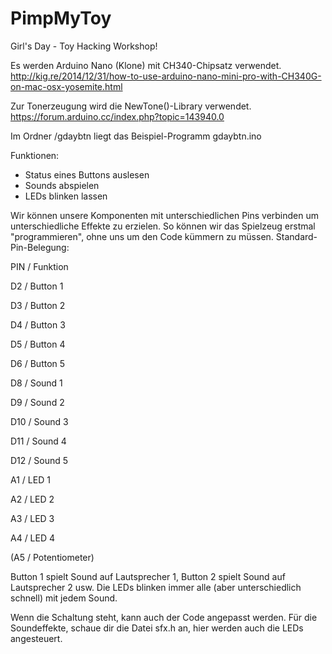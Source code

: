 # PimpMyToy
Girl's Day - Toy Hacking Workshop!

Es werden Arduino Nano (Klone) mit CH340-Chipsatz verwendet. 
http://kig.re/2014/12/31/how-to-use-arduino-nano-mini-pro-with-CH340G-on-mac-osx-yosemite.html

Zur Tonerzeugung wird die NewTone()-Library verwendet.
https://forum.arduino.cc/index.php?topic=143940.0

Im Ordner /gdaybtn liegt das Beispiel-Programm gdaybtn.ino

  Funktionen:
  - Status eines Buttons auslesen
  - Sounds abspielen
  - LEDs blinken lassen
  
  Wir können unsere Komponenten mit unterschiedlichen Pins verbinden um unterschiedliche Effekte zu erzielen.
  So können wir das Spielzeug erstmal "programmieren", ohne uns um den Code kümmern zu müssen.
  Standard-Pin-Belegung:
  
  
  PIN / Funktion
  
  D2 / Button 1
  
  D3 / Button 2
  
  D4 / Button 3
  
  D5 / Button 4
  
  D6 / Button 5
  
  D8 / Sound 1
  
  D9 / Sound 2
  
  D10 / Sound 3
  
  D11 / Sound 4
  
  D12 / Sound 5
  
  A1 / LED 1
  
  A2 / LED 2
  
  A3 / LED 3
  
  A4 / LED 4
  
  (A5 / Potentiometer)
  
  Button 1 spielt Sound auf Lautsprecher 1, Button 2 spielt Sound auf Lautsprecher 2 usw.
  Die LEDs blinken immer alle (aber unterschiedlich schnell) mit jedem Sound.
  
  Wenn die Schaltung steht, kann auch der Code angepasst werden.
  Für die Soundeffekte, schaue dir die Datei sfx.h an, hier werden auch die LEDs angesteuert.
